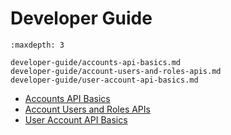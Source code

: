 # Developer Guide

```{toctree}
:maxdepth: 3

developer-guide/accounts-api-basics.md
developer-guide/account-users-and-roles-apis.md
developer-guide/user-account-api-basics.md
```

- [Accounts API Basics](./developer-guide/accounts-api-basics.md)
- [Account Users and Roles APIs](./account-users-and-roles-apis.md)
- [User Account API Basics](./developer-guide/user-account-api-basics.md)